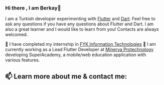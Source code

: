 ### Hi there , I am Berkay👋


I am a Turkish developer experimenting with [Flutter](https://flutter.dev/) and [Dart](https://dart.dev/). 
Feel free to ask any questions if you have any questions about Flutter and Dart. I am also a great learner and I would like to learn from you! Contacts are always welcomed.

🌱 I have completed my internship in [FYK Information Technologies](https://fykmobile.com)
🔭 I am currently working as a Lead Flutter Developer at [Minerva Protechnology](https://www.minervaprotechnology.com/) developing SuperAcademy, a mobile/web education application with various features.

📫 Learn more about me & contact me:
---
